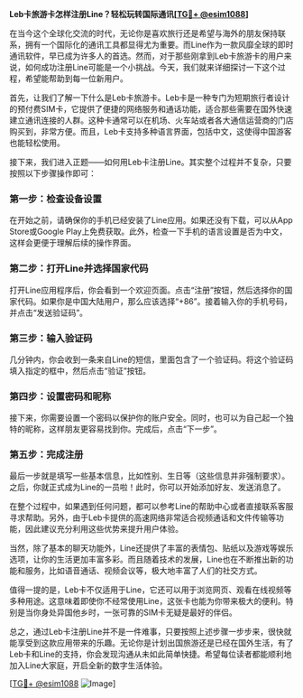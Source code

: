 **Leb卡旅游卡怎样注册Line？轻松玩转国际通讯[[TG💪+ @esim1088](https://t.me/s/esim1088)]**

在当今这个全球化交流的时代，无论你是喜欢旅行还是希望与海外的朋友保持联系，拥有一个国际化的通讯工具都显得尤为重要。而Line作为一款风靡全球的即时通讯软件，早已成为许多人的首选。然而，对于那些刚拿到Leb卡旅游卡的用户来说，如何成功注册Line可能是一个小挑战。今天，我们就来详细探讨一下这个过程，希望能帮助到每一位新用户。

首先，让我们了解一下什么是Leb卡旅游卡。Leb卡是一种专门为短期旅行者设计的预付费SIM卡，它提供了便捷的网络服务和通话功能，适合那些需要在国外快速建立通讯连接的人群。这种卡通常可以在机场、火车站或者各大通信运营商的门店购买到，非常方便。而且，Leb卡支持多种语言界面，包括中文，这使得中国游客也能轻松使用。

接下来，我们进入正题——如何用Leb卡注册Line。其实整个过程并不复杂，只要按照以下步骤操作即可：

### 第一步：检查设备设置

在开始之前，请确保你的手机已经安装了Line应用。如果还没有下载，可以从App Store或Google Play上免费获取。此外，检查一下手机的语言设置是否为中文，这样会更便于理解后续的操作界面。

### 第二步：打开Line并选择国家代码

打开Line应用程序后，你会看到一个欢迎页面。点击“注册”按钮，然后选择你的国家代码。如果你是中国大陆用户，那么应该选择“+86”。接着输入你的手机号码，并点击“发送验证码”。

### 第三步：输入验证码

几分钟内，你会收到一条来自Line的短信，里面包含了一个验证码。将这个验证码填入指定的框中，然后点击“验证”按钮。

### 第四步：设置密码和昵称

接下来，你需要设置一个密码以保护你的账户安全。同时，也可以为自己起一个独特的昵称，这样朋友更容易找到你。完成后，点击“下一步”。

### 第五步：完成注册

最后一步就是填写一些基本信息，比如性别、生日等（这些信息并非强制要求）。之后，你就正式成为Line的一员啦！此时，你可以开始添加好友、发送消息了。

在整个过程中，如果遇到任何问题，都可以参考Line的帮助中心或者直接联系客服寻求帮助。另外，由于Leb卡提供的高速网络非常适合视频通话和文件传输等功能，因此建议充分利用这些优势来提升用户体验。

当然，除了基本的聊天功能外，Line还提供了丰富的表情包、贴纸以及游戏等娱乐选项，让你的生活更加丰富多彩。而且随着技术的发展，Line也在不断推出新的功能和服务，比如语音通话、视频会议等，极大地丰富了人们的社交方式。

值得一提的是，Leb卡不仅适用于Line，它还可以用于浏览网页、观看在线视频等多种用途。这意味着即使你不经常使用Line，这张卡也能为你带来极大的便利。特别是当你身处异国他乡时，一张可靠的SIM卡无疑是最好的伴侣。

总之，通过Leb卡注册Line并不是一件难事，只要按照上述步骤一步步来，很快就能享受到这款应用带来的乐趣。无论你是计划出国旅游还是已经在国外生活，有了Leb卡和Line的支持，你会发现沟通从未如此简单快捷。希望每位读者都能顺利地加入Line大家庭，开启全新的数字生活体验。

[[TG💪+ @esim1088](https://t.me/s/esim1088) ![Image](https://i.postimg.cc/4NQfJmqS/Snipaste-2025-05-13-00-14-12.png)]